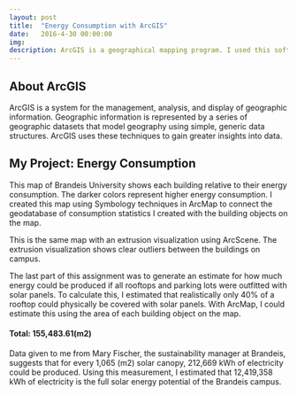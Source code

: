 ```yaml
---
layout: post
title:  "Energy Consumption with ArcGIS"
date:   2016-4-30 00:00:00
img: 
description: ArcGIS is a geographical mapping program. I used this software to generate a map of the energy consumption of each building on the Brandeis campus and an estimate of the energy we could produce by covering certain locations with solar panels.
---
```


## About ArcGIS

ArcGIS is a system for the management, analysis, and display of geographic information. Geographic information is represented by a series of geographic datasets that model geography using simple, generic data structures. ArcGIS uses these techniques to gain greater insights into data.

## My Project: Energy Consumption

This map of Brandeis University shows each building relative to their energy consumption. The darker colors represent higher energy consumption. I created this map using Symbology techniques in ArcMap to connect the geodatabase of consumption statistics I created with the building objects on the map.

This is the same map with an extrusion visualization using ArcScene. The extrusion visualization shows clear outliers between the buildings on campus.

The last part of this assignment was to generate an estimate for how much energy could be produced if all rooftops and parking lots were outfitted with solar panels. To calculate this, I estimated that realistically only 40% of a rooftop could physically be covered with solar panels. With ArcMap, I could estimate this using the area of each building object on the map.

#### Total: 155,483.61(m2)

Data given to me from Mary Fischer, the sustainability manager at Brandeis, suggests that for every 1,065 (m2) solar canopy, 212,669 kWh of electricity could be produced. Using this measurement, I estimated that 12,419,358 kWh of electricity is the full solar energy potential of the Brandeis campus. 


